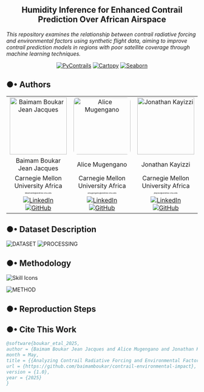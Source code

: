 <center>

## Humidity Inference for Enhanced Contrail Prediction Over African Airspace

</center>

_This repository examines the relationship between contrail radiative forcing and environmental factors using synthetic flight data, aiming to improve contrail prediction models in regions with poor satellite coverage through machine learning techniques._

<center>

[![PyContrails](https://img.shields.io/badge/PyContrails-00A1D6?logo=python&logoColor=white)](https://pycontrails.readthedocs.io/) [![Cartopy](https://img.shields.io/badge/Cartopy-F9AB00?logo=map&logoColor=white)](https://scitools.org.uk/cartopy/) [![Seaborn](https://img.shields.io/badge/Seaborn-20BEFF?logo=python&logoColor=white)](https://seaborn.pydata.org/) 

</center>

## ●• Authors


<!--![image](https://github.com/user-attachments/assets/791d7760-0628-4713-a483-07dec3bc50a9)
![image](https://github.com/user-attachments/assets/f6184402-6f70-47a0-bcf2-078858130fb6)
![image](https://github.com/user-attachments/assets/acf5078d-882d-44e6-ab36-e604ade3ceda)

-->

<center>
<table align="center" style="width: 100%; text-align: center;">
  <tr>
    <td align="center"><img src="https://github.com/user-attachments/assets/40d0df5a-c678-42b8-af9f-6efe6d194335" alt="Baimam Boukar Jean Jacques" width="150" height="150"></td>
    <td align="center"><img src="https://github.com/user-attachments/assets/acf5078d-882d-44e6-ab36-e604ade3ceda" alt="Alice Mugengano" width="150" height="150" style="border-radius: 10px;"></td>
    <td align="center"><img src="https://github.com/user-attachments/assets/791d7760-0628-4713-a483-07dec3bc50a9" alt="Jonathan Kayizzi" width="150" height="150"></td>
  </tr>
  <tr>
    <td>Baimam Boukar Jean Jacques</td>
    <td>Alice Mugengano</td>
    <td>Jonathan Kayizzi</td>
  </tr>
  <tr>
    <td>Carnegie Mellon University Africa</td>
    <td>Carnegie Mellon University Africa</td>
    <td>Carnegie Mellon University Africa</td>
  </tr>
  <tr>
    <td><i style="font-size: 5px;">bbaimamb@andrew.cmu.edu</i></td>
    <td><i style="font-size: 5px;">amugengano@andrew.cmu.edu</i></td>
    <td><i style="font-size: 5px;">jkayizzi@andrew.cmu.edu</i></td>
  </tr>
  <tr>
    <td>
      <a href="https://linkedin.com/in/baimamboukar"><img src="https://img.shields.io/badge/LinkedIn-0077B5?logo=linkedin&logoColor=white" alt="LinkedIn"></a>
      <a href="https://github.com/baimamboukar"><img src="https://img.shields.io/badge/GitHub-181717?logo=github&logoColor=white" alt="GitHub"></a>
    </td>
    <td>
      <a href="https://linkedin.com/in/alice-mugengano"><img src="https://img.shields.io/badge/LinkedIn-0077B5?logo=linkedin&logoColor=white" alt="LinkedIn"></a>
      <a href="https://github.com/alice-mugengano"><img src="https://img.shields.io/badge/GitHub-181717?logo=github&logoColor=white" alt="GitHub"></a>
    </td>
    <td>
      <a href="https://linkedin.com/in/jonathan-kayizzi"><img src="https://img.shields.io/badge/LinkedIn-0077B5?logo=linkedin&logoColor=white" alt="LinkedIn"></a>
      <a href="https://github.com/jonathan-kayizzi"><img src="https://img.shields.io/badge/GitHub-181717?logo=github&logoColor=white" alt="GitHub"></a>
    </td>
  </tr>
</table>
</center>

## ●• Dataset Description
![DATASET](https://github.com/user-attachments/assets/80a90c85-b282-48f6-8dea-f1fcbac20a97)
![PROCESSING](https://github.com/user-attachments/assets/cba53e02-dee3-4d2c-8d50-18e8039faef9)

## ●• Methodology

<p align="left">
  <a>
    <img src="https://skillicons.dev/icons?i=python,sklearn,github,matplotlib,seaborn,cartopy&perline=19" alt="Skill Icons">
  </a>
</p>

![METHOD](https://github.com/user-attachments/assets/92eb537d-847f-4d1e-80e0-230ddbb63414)

## ●• Reproduction Steps

## ●• Cite This Work

```bibtex
@software{boukar_etal_2025,
author = {Baimam Boukar Jean Jacques and Alice Mugengano and Jonathan Kayizzi},
month = May,
title = {{Analyzing Contrail Radiative Forcing and Environmental Factors Using Synthetic Flight Data}},
url = {https://github.com/baimamboukar/contrail-environmental-impact},
version = {1.0},
year = {2025}
}
